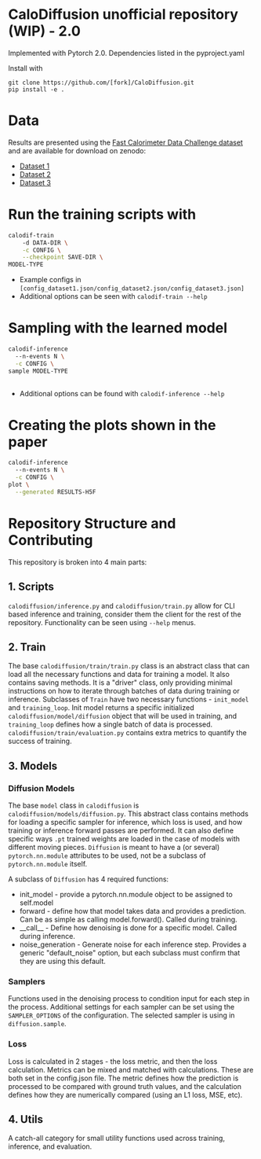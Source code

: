 # CaloDiffusion unofficial repository (WIP) - 2.0

Implemented with Pytorch 2.0. 
Dependencies listed in the pyproject.yaml

Install with 
```
git clone https://github.com/[fork]/CaloDiffusion.git
pip install -e .
```

# Data

Results are presented using the [Fast Calorimeter Data Challenge dataset](https://calochallenge.github.io/homepage/) and are available for download on zenodo:
* [Dataset 1](https://zenodo.org/record/6368338)
* [Dataset 2](https://zenodo.org/record/6366271)
* [Dataset 3](https://zenodo.org/record/6366324)

# Run the training scripts with

```bash
calodif-train 
    -d DATA-DIR \
    -c CONFIG \
    --checkpoint SAVE-DIR \
MODEL-TYPE
```
* Example configs in ```[config_dataset1.json/config_dataset2.json/config_dataset3.json]```
* Additional options can be seen with `calodif-train --help`

# Sampling with the learned model

```bash
calodif-inference
  --n-events N \
  -c CONFIG \
sample MODEL-TYPE
  
```
* Additional options can be found with `calodif-inference --help`
  
# Creating the plots shown in the paper

```bash
calodif-inference
  --n-events N \
  -c CONFIG \
plot \
  --generated RESULTS-H5F
```

# Repository Structure and Contributing

This repository is broken into 4 main parts:

## 1. Scripts 

`calodiffusion/inference.py` and `calodiffusion/train.py` allow for CLI based inference and training, consider them the client for the rest of the repository. 
Functionality can be seen using `--help` menus. 

## 2. Train 

The base `calodiffusion/train/train.py` class is an abstract class that can load all the necessary functions and data for training a model. 
It also contains saving methods. 
It is a "driver" class, only providing minimal instructions on how to iterate through batches of data during training or inference. 
Subclasses of `Train` have two necessary functions - `init_model` and `training_loop`. 
Init model returns a specific initialized `calodiffusion/model/diffusion` object that will be used in training, and `training_loop` defines how a single batch of data is processed.
`calodiffusion/train/evaluation.py` contains extra metrics to quantify the success of training. 

## 3. Models

### Diffusion Models 
The base `model` class in `calodiffusion` is `calodiffusion/models/diffusion.py`. 
This abstract class contains methods for loading a specific sampler for inference, which loss is used, and how training or inference forward passes are performed. 
It can also define specific ways `.pt` trained weights are loaded in the case of models with different moving pieces. 
`Diffusion` is meant to have a (or several) `pytorch.nn.module` attributes to be used, not be a subclass of `pytorch.nn.module` itself. 

A subclass of `Diffusion` has 4 required functions: 

* init_model - provide a pytorch.nn.module object to be assigned to self.model
* forward - define how that model takes data and provides a prediction. Can be as simple as calling model.forward(). Called during training.
* \_\_call__ - Define how denoising is done for a specific model. Called during inference.
* noise_generation - Generate noise for each inference step. Provides a generic "default_noise" option, but each subclass must confirm that they are using this default. 

### Samplers 
Functions used in the denoising process to condition input for each step in the process.
Additional settings for each sampler can be set using the `SAMPLER_OPTIONS` of the configuration. 
The selected sampler is using in `diffusion.sample`.  


### Loss

Loss is calculated in 2 stages - the loss metric, and then the loss calculation. 
Metrics can be mixed and matched with calculations. 
These are both set in the config.json file.
The metric defines how the prediction is processed to be compared with ground truth values, and the calculation defines how they are numerically compared (using an L1 loss, MSE, etc). 

## 4. Utils
A catch-all category for small utility functions used across training, inference, and evaluation. 